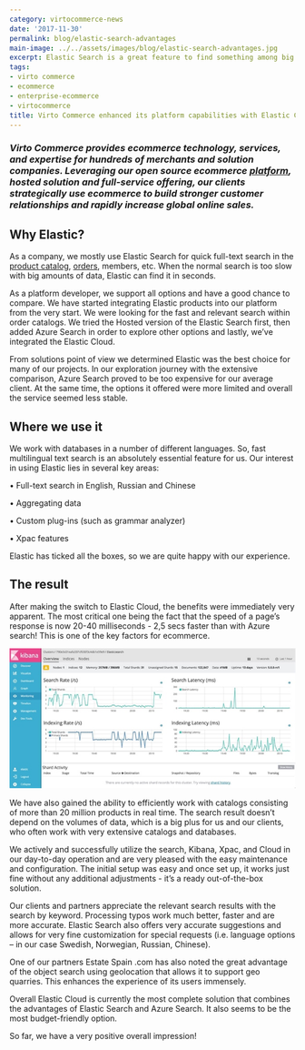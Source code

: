 ```yaml
--- 
category: virtocommerce-news
date: '2017-11-30'
permalink: blog/elastic-search-advantages
main-image: ../../assets/images/blog/elastic-search-advantages.jpg
excerpt: Elastic Search is a great feature to find something among big amounts of data for seconds. Learn where we use it and what is the result in our new article.
tags:
- virto commerce
- ecommerce
- enterprise-ecommerce
- virtocommerce
title: Virto Commerce enhanced its platform capabilities with Elastic Cloud
---
```

### <dfn>Virto Commerce provides ecommerce technology, services, and expertise for hundreds of merchants and solution companies. Leveraging our open source ecommerce <a href="{{ 'https://virtocommerce.com/b2b-ecommerce-platform' | absolute_url }}">platform</a>, hosted solution and full-service offering, our clients strategically use ecommerce to build stronger customer relationships and rapidly increase global online sales.</dfn>

<h2>Why Elastic?</h2>

As a company, we mostly use Elastic Search for quick full-text search in the <a href="{{ 'https://virtocommerce.com/product-information-management-software' | absolute_url }}">product catalog</a>, <a href="{{ 'https://virtocommerce.com/order-management-software' | absolute_url }}">orders</a>, members, etc. When the normal search is too slow with big amounts of data, Elastic can find it in seconds.

As a platform developer, we support all options and have a good chance to compare. We have started integrating Elastic products into our platform from the very start. We were looking for the fast and relevant search within order catalogs. We tried the Hosted version of the Elastic Search first, then added Azure Search in order to explore other options and lastly, we’ve integrated the Elastic Cloud. 

From solutions point of view we determined Elastic was the best choice for many of our projects. In our exploration journey with the extensive comparison, Azure Search proved to be too expensive for our average client. At the same time, the options it offered were more limited and overall the service seemed less stable.

<h2>Where we use it </h2>

We work with databases in a number of different languages. So, fast multilingual text search is an absolutely essential feature for us. Our interest in using Elastic lies in several key areas:

•	Full-text search in English, Russian and Chinese

•	Aggregating data 

•	Custom plug-ins (such as grammar analyzer)

•	Xpac features

Elastic has ticked all the boxes, so we are quite happy with our experience.

<h2>The result</h2>

After making the switch to Elastic Cloud, the benefits were immediately very apparent. The most critical one being the fact that the speed of a page’s response is now 20-40 milliseconds - 2,5 secs faster than with Azure search! This is one of the key factors for ecommerce. 

<img src='../../assets/images/blog/elastic-search-advantages-1.jpg'>

We have also gained the ability to efficiently work with catalogs consisting of more than 20 million products in real time. The search result doesn’t depend on the volumes of data, which is a big plus for us and our clients, who often work with very extensive catalogs and databases.

We actively and successfully utilize the search, Kibana, Xpac, and Cloud in our day-to-day operation and are very pleased with the easy maintenance and configuration. The initial setup was easy and once set up, it works just fine without any additional adjustments - it’s a ready out-of-the-box solution. 

Our clients and partners appreciate the relevant search results with the search by keyword. Processing typos work much better, faster and are more accurate. Elastic Search also offers very accurate suggestions and allows for very fine customization for special requests (i.e. language options – in our case Swedish, Norwegian, Russian, Chinese).

One of our partners Estate Spain .com has also noted the great advantage of the object search using geolocation that allows it to support geo quarries. This enhances the experience of its users immensely.

Overall Elastic Cloud is currently the most complete solution that combines the advantages of Elastic Search and Azure Search. It also seems to be the most budget-friendly option.

So far, we have a very positive overall impression!
